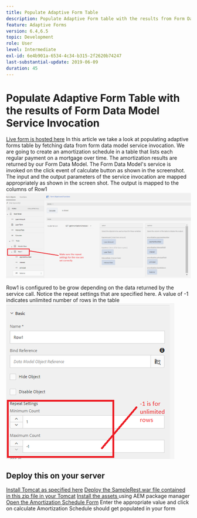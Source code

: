 ```yaml
---
title: Populate Adaptive Form Table
description: Populate Adaptive Form table with the results from Form Data Model Service Invocations
feature: Adaptive Forms
version: 6.4,6.5
topic: Development
role: User
level: Intermediate
exl-id: 6e4b901a-6534-4c34-b315-2f2620b74247
last-substantial-update: 2019-06-09
duration: 45
---
```

# Populate Adaptive Form Table with the results of Form Data Model Service Invocation

[Live form is hosted here](https://forms.enablementadobe.com/content/dam/formsanddocuments/amortization/jcr:content?wcmmode=disabled)
In this article we take a look at populating adaptive forms table by fetching data from form data model service invocation. We are going to create an amortization schedule in a table that lists each regular payment on a mortgage over time. The amortization results are returned by our Form Data Model. The Form Data Model's service is invoked on the click event of calculate button as shown in the screenshot. The input and the output parameters of the service invocation are mapped appropriately as shown in the screen shot. The output is mapped to the columns of Row1
![clickevent](assets/amortization.PNG) 

Row1 is configured to be grow depending on the data returned by the service call. Notice the repeat settings that are specified here. A value of -1 indicates unlimited number of rows in the table
![Row1](assets/rowconfiguration.PNG)

## Deploy this on your server

[Install Tomcat as specified here](/help/forms/ic-print-channel-tutorial/set-up-tomcat.md)
[Deploy the SampleRest.war file contained in this zip file in your Tomcat](assets/sample-rest.zip)
[Install the assets ](assets/amortizationschedule.zip) using AEM package manager
[Open the Amortization Schedule Form](http://localhost:4502/content/dam/formsanddocuments/amortization/jcr:content?wcmmode=disabled)
Enter the appropriate value and click on calculate
Amortization Schedule should get populated in your form
